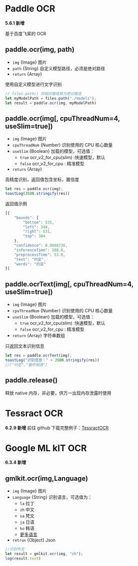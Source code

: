 # Paddle OCR

**5.6.1 新增**

基于百度飞桨的 OCR

## paddle.ocr(img, path)
- `img` {Image} 图片
- `path` {String} 自定义模型路径，必须是绝对路径
- `return` {Array}

使用自定义模型进行文字识别
```js
// files.path() 将相对路径转为绝对路径
let myModelPath = files.path("./models");
let result = paddle.ocr(img, myModelPath)
```

## paddle.ocr(img[, cpuThreadNum=4, useSlim=true])
- ` img ` {Image} 图片
- ` cpuThreadNum ` {Number} 识别使用的 CPU 核心数量
- ` useSlim ` {Boolean} 加载的模型，可选值：
  - `true` ocr_v2_for_cpu(slim) :快速模型，默认
  - `false` ocr_v2_for_cpu : 精准模型
- `return` {Array}  

高精度识别，返回值包含坐标，置信度

```js
let res = paddle.ocr(img);
toastLog(JSON.stringify(res))
```
返回值示例

```js
[{
    "bounds": {
        "bottom": 535,
        "left": 348,
        "right": 631,
        "top": 384
    },
    "confidence": 0.9808736,
    "inferenceTime": 188.0,
    "preprocessTime": 53.0,
    "text": "约定",
    "words": "约定"
}]
```
## paddle.ocrText(img[, cpuThreadNum=4, useSlim=true])

- ` img ` {Image} 图片
- ` cpuThreadNum ` {Number} 识别使用的 CPU 核心数量
- ` useSlim ` {Boolean} 加载的模型，可选值：
  - `true` ocr_v2_for_cpu(slim) :快速模型，默认
  - `false` ocr_v2_for_cpu : 精准模型
- `return` {Array} 字符串数组

只返回文本识别信息

```js
let res = paddle.ocrText(img);
toastLog("识别信息：" + JSON.stringify(res))
//["约定","最终相遇"]
```
## paddle.release()
 释放 native 内存，非必要，供万一出现内存泄露时使用
# Tessract OCR
**6.2.9 新增**
前往 github 下载完整例子：[TessractOCR](https://github.com/wilinz/autoxjs-tessocr)
# Google ML kIT OCR
**6.3.4 新增**
## gmlkit.ocr(img,Language)
- `img` {Image} 图片
- `Language` {String} 识别语言，可选值为：
   - `la` 拉丁
   - `zh` 中文
   - `sa` 梵文
   - `ja` 日语
   - `ko` 韩语
   - [更多语言](https://developers.google.cn/ml-kit/vision/text-recognition/v2/languages)
- `retrun` {Object} Json
```js
//识别中文
let result = gmlkit.ocr(img, "zh");
log(result.text)
```
